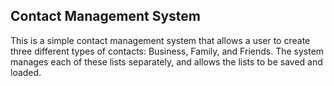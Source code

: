 ## Contact Management System 

This is a simple contact management system that allows a user to create three different types of contacts: Business, Family, and Friends.
The system manages each of these lists separately, and allows the lists to be saved and loaded. 
